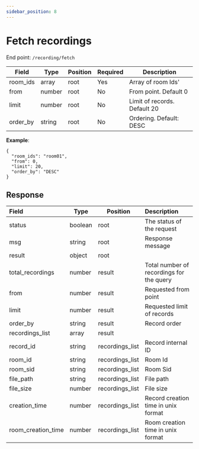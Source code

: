 ```yaml
---
sidebar_position: 8
---
```


# Fetch recordings

End point: `/recording/fetch`

| Field    | Type   | Position | Required | Description                  |
| -------- | ------ | -------- | :------- | ---------------------------- |
| room_ids | array  | root     | Yes      | Array of room Ids'           |
| from     | number | root     | No       | From point. Default 0        |
| limit    | number | root     | No       | Limit of records. Default 20 |
| order_by | string | root     | No       | Ordering. Default: DESC      |

**Example**:

```
{
  "room_ids": "room01",
  "from": 0,
  "limit": 20,
  "order_by": "DESC"
}
```

## Response

| Field              | Type    | Position        | Description                              |
| :----------------- | ------- | --------------- | :--------------------------------------- |
| status             | boolean | root            | The status of the request                |
| msg                | string  | root            | Response message                         |
| result             | object  | root            |                                          |
| total_recordings   | number  | result          | Total number of recordings for the query |
| from               | number  | result          | Requested from point                     |
| limit              | number  | result          | Requested limit of records               |
| order_by           | string  | result          | Record order                             |
| recordings_list    | array   | result          |                                          |
| record_id          | string  | recordings_list | Record internal ID                       |
| room_id            | string  | recordings_list | Room Id                                  |
| room_sid           | string  | recordings_list | Room Sid                                 |
| file_path          | string  | recordings_list | File path                                |
| file_size          | number  | recordings_list | File size                                |
| creation_time      | number  | recordings_list | Record creation time in unix format      |
| room_creation_time | number  | recordings_list | Room creation time in unix format        |

